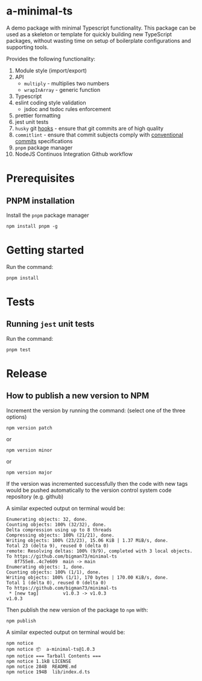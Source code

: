 # a-minimal-ts

A demo package with minimal Typescript functionality.
This package can be used as a skeleton or template for quickly building new TypeScript packages, without wasting time on setup of boilerplate configurations and supporting tools.

Provides the following functionality:

1. Module style (import/export)
2. API
   - `multiply` - multiplies two numbers
   - `wrapInArray` - generic function
3. Typescript
4. eslint coding style validation
   - jsdoc and tsdoc rules enforcement
5. prettier formatting
6. jest unit tests
7. `husky` git [hooks](https://git-scm.com/docs/githooks) - ensure that git commits are of high quality
8. `commitlint` - ensure that commit subjects comply with [conventional commits](https://www.conventionalcommits.org/en/v1.0.0/) specifications
9. `pnpm` package manager
10. NodeJS Continuos Integration Github workflow

# Prerequisites

## PNPM installation

Install the `pnpm` package manager

```
npm install pnpm -g
```

# Getting started

Run the command:

```shell
pnpm install
```

# Tests

## Running `jest` unit tests

Run the command:

```shell
pnpm test
```

# Release

## How to publish a new version to NPM

Increment the version by running the command: (select one of the three options)

```shell
npm version patch
```

or

```shell
npm version minor
```

or

```shell
npm version major
```

If the version was incremented successfully then the code with new tags would be pushed automatically to the version control system code repository (e.g. github)

A similar expected output on terminal would be:

```console
Enumerating objects: 32, done.
Counting objects: 100% (32/32), done.
Delta compression using up to 8 threads
Compressing objects: 100% (21/21), done.
Writing objects: 100% (23/23), 15.06 KiB | 1.37 MiB/s, done.
Total 23 (delta 9), reused 0 (delta 0)
remote: Resolving deltas: 100% (9/9), completed with 3 local objects.
To https://github.com/bigman73/minimal-ts
   8f755e8..4c7e609  main -> main
Enumerating objects: 1, done.
Counting objects: 100% (1/1), done.
Writing objects: 100% (1/1), 170 bytes | 170.00 KiB/s, done.
Total 1 (delta 0), reused 0 (delta 0)
To https://github.com/bigman73/minimal-ts
 * [new tag]         v1.0.3 -> v1.0.3
v1.0.3
```

Then publish the new version of the package to `npm` with:

```shell
npm publish
```

A similar expected output on terminal would be:

```console
npm notice
npm notice 📦  a-minimal-ts@1.0.3
npm notice === Tarball Contents ===
npm notice 1.1kB LICENSE
npm notice 284B  README.md
npm notice 194B  lib/index.d.ts
```
